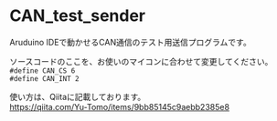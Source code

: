 # CAN_test_sender
Aruduino IDEで動かせるCAN通信のテスト用送信プログラムです。  

ソースコードのここを、お使いのマイコンに合わせて変更してください。  
`#define CAN_CS 6`  
`#define CAN_INT 2`

使い方は、Qiitaに記載しております。  
https://qiita.com/Yu-Tomo/items/9bb85145c9aebb2385e8
